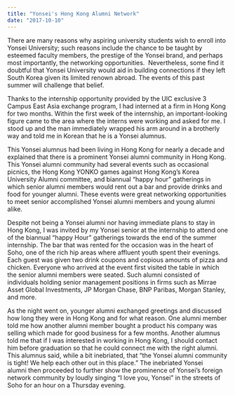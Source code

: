 ```yaml
---
title: "Yonsei's Hong Kong Alumni Network"
date: "2017-10-10"
---
```


There are many reasons why aspiring university students wish to enroll into Yonsei University; such reasons include the chance to be taught by esteemed faculty members, the prestige of the Yonsei brand, and perhaps most importantly, the networking opportunities.  Nevertheless, some find it doubtful that Yonsei University would aid in building connections if they left South Korea given its limited renown abroad. The events of this past summer will challenge that belief.

Thanks to the internship opportunity provided by the UIC exclusive 3 Campus East Asia exchange program, I had interned at a firm in Hong Kong for two months. Within the first week of the internship, an important-looking figure came to the area where the interns were working and asked for me. I stood up and the man immediately wrapped his arm around in a brotherly way and told me in Korean that he is a Yonsei alumnus.

This Yonsei alumnus had been living in Hong Kong for nearly a decade and explained that there is a prominent Yonsei alumni community in Hong Kong. This Yonsei alumni community had several events such as occasional picnics, the Hong Kong YONKO games against Hong Kong’s Korea University Alumni committee, and biannual “happy hour” gatherings in which senior alumni members would rent out a bar and provide drinks and food for younger alumni. These events were great networking opportunities to meet senior accomplished Yonsei alumni members and young alumni alike.

Despite not being a Yonsei alumni nor having immediate plans to stay in Hong Kong, I was invited by my Yonsei senior at the internship to attend one of the biannual “happy Hour” gatherings towards the end of the summer internship. The bar that was rented for the occasion was in the heart of Soho, one of the rich hip areas where affluent youth spent their evenings. Each guest was given two drink coupons and copious amounts of pizza and chicken. Everyone who arrived at the event first visited the table in which the senior alumni members were seated. Such alumni consisted of individuals holding senior management positions in firms such as Mirrae Asset Global Investments, JP Morgan Chase, BNP Paribas, Morgan Stanley, and more.

As the night went on, younger alumni exchanged greetings and discussed how long they were in Hong Kong and for what reason. One alumni member told me how another alumni member bought a product his company was selling which made for good business for a few months. Another alumnus told me that if I was interested in working in Hong Kong, I should contact him before graduation so that he could connect me with the right alumni. This alumnus said, while a bit inebriated, that “the Yonsei alumni community is tight! We help each other out in this place.” The inebriated Yonsei alumni then proceeded to further show the prominence of Yonsei’s foreign network community by loudly singing “I love you, Yonsei” in the streets of Soho for an hour on a Thursday evening.
